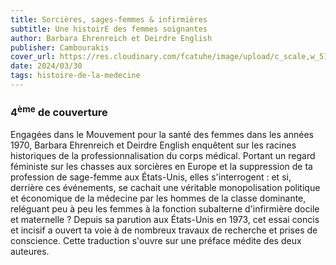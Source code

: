 ```yaml
---
title: Sorcières, sages-femmes & infirmières
subtitle: Une histoirE des femmes soignantes
author: Barbara Ehrenreich et Deirdre English
publisher: Cambourakis
cover_url: https://res.cloudinary.com/fcatuhe/image/upload/c_scale,w_512/v1711899163/raphaele-rodellar.fr/bibliotheque/9782366241228.jpg
date: 2024/03/30
tags: histoire-de-la-medecine
---
```


### 4<sup>ème</sup> de couverture

Engagées dans le Mouvement pour la santé des femmes dans les années 1970, Barbara Ehrenreich et Deirdre English enquêtent sur les racines historiques de la professionnalisation du corps médical. Portant un regard féministe sur les chasses aux sorcières en Europe et la suppression de ta profession de sage-femme aux États-Unis, elles s'interrogent : et si, derrière ces événements, se cachait une véritable monopolisation politique et économique de la médecine par les hommes de la classe dominante, reléguant peu à peu les femmes à la fonction subalterne d'infirmière docile et maternelle ? Depuis sa parution aux États-Unis en 1973, cet essai concis et incisif a ouvert ta voie à de nombreux travaux de recherche et prises de conscience. Cette traduction s'ouvre sur une préface médite des deux auteures.
